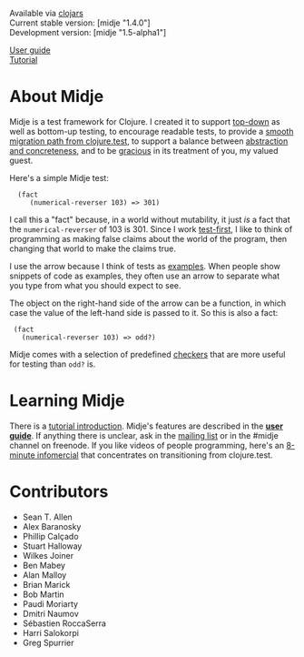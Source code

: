 Available via [clojars](http://clojars.org/search?q=midje)   
Current stable version: [midje "1.4.0"]        
Development version: [midje "1.5-alpha1"]  


[User guide](https://github.com/marick/Midje/wiki)    
[Tutorial](https://github.com/marick/Midje-quickstart/wiki)

About Midje
=======================

Midje is a test framework for Clojure. I created it to
support [top-down](https://github.com/marick/Midje/wiki/Top-down-testing) as well as bottom-up testing, to encourage
readable tests, to provide a [smooth migration path from
clojure.test](https://github.com/marick/Midje/wiki/Migrating-from-clojure.test),
to support a balance between [abstraction and
concreteness](https://github.com/marick/Midje/wiki/Metaconstants),
and to be [gracious](https://github.com/marick/Midje/wiki/Error-message-improvements) in its treatment of you, my valued guest.

Here's a simple Midje test:

      (fact
         (numerical-reverser 103) => 301)
    
I call this a "fact" because, in a world without mutability,
it just *is* a fact that the `numerical-reverser` of 103 is
301. Since I work [test-first](http://en.wikipedia.org/wiki/Test-driven_development), I like to think of programming as making false claims
about the world of the program, then changing that world to
make the claims true.

I use the arrow because I think of tests as
[examples](http://www.exampler.com/old-blog/2003/08/22/#agile-testing-project-2). When
people show snippets of code as examples, they often use an
arrow to separate what you type from what you should expect
to  see.

The object on the right-hand side of the arrow can be a
function, in which case the value of the left-hand side is
passed to it. So this is also a fact:

     (fact
       (numerical-reverser 103) => odd?)

Midje comes with a selection of predefined
[checkers](https://github.com/marick/Midje/wiki/Checkers)
that are more useful for testing than `odd?` is.

Learning Midje
=======================

There is a [tutorial introduction](https://github.com/marick/Midje-quickstart/wiki).
Midje's features are described in the **[user
guide](https://github.com/marick/Midje/wiki)**. If
anything there is unclear, ask in the [mailing
list](http://groups.google.com/group/midje) or in the #midje
channel on freenode.
If you like videos of people programming, here's an
[8-minute infomercial](http://www.youtube.com/watch?v=a7YtkcIiLGI) that concentrates on transitioning from
clojure.test. 

Contributors
==============
* Sean T. Allen
* Alex Baranosky
* Phillip Calçado
* Stuart Halloway
* Wilkes Joiner
* Ben Mabey
* Alan Malloy
* Brian Marick
* Bob Martin
* Paudi Moriarty
* Dmitri Naumov
* Sébastien RoccaSerra
* Harri Salokorpi
* Greg Spurrier

